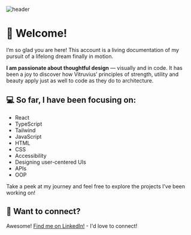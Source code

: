![header](https://capsule-render.vercel.app/api?type=waving&height=200&color=gradient&text=Hi!%20&fontAlign=50&fontAlignY=44&fontColor=FFFFFF)

# 👋  Welcome!

I’m so glad you are here!
This account is a living documentation of my pursuit of a lifelong dream finally in motion.

**I am passionate about thoughtful design** — visually and in code. It has been a joy to discover how Vitruvius’ principles of strength, utility and beauty apply just as well to code as they do to architecture.

## 💻 So far, I have been focusing on: 
- React
- TypeScript
- Tailwind
- JavaScript
- HTML
- CSS
- Accessibility
- Designing user-centered UIs
- APIs
- OOP

Take a peek at my journey and feel free to explore the projects I’ve been working on!

## 🤝 Want to connect? 
Awesome! [Find me on LinkedIn!](https://www.linkedin.com/in/linneatoth/) - I'd love to connect! 
